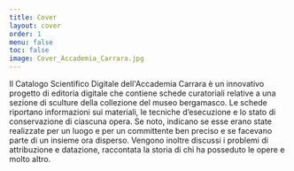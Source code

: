 ```yaml
---
title: Cover
layout: cover
order: 1
menu: false
toc: false
image: Cover_Accademia_Carrara.jpg
---
```


Il Catalogo Scientifico Digitale dell'Accademia Carrara è un innovativo progetto di editoria digitale che contiene schede curatoriali relative a una sezione di sculture della collezione del museo bergamasco. Le schede riportano informazioni sui materiali, le tecniche d’esecuzione e lo stato di conservazione di ciascuna opera. Se noto, indicano se esse erano state realizzate per un luogo e per un committente ben preciso e se facevano parte di un insieme ora disperso. Vengono inoltre discussi i problemi di attribuzione e datazione, raccontata la storia di chi ha posseduto le opere e molto altro.
